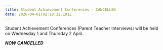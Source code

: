 ```yaml
---
title: Student Achievement Conferences - CANCELLED
date: 2020-04-01T02:18:32.191Z
---
```

Student Achievement Conferences (Parent Teacher Interviews) will be held on Wednesday 1 and Thursday 2 April.
  
***NOW CANCELLED*** 



